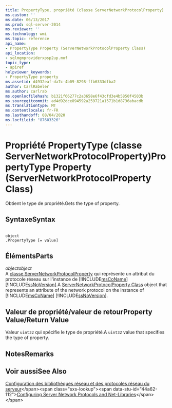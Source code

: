 ```yaml
---
title: PropertyType, propriété (classe ServerNetworkProtocolProperty) | Microsoft Docs
ms.custom: ''
ms.date: 06/13/2017
ms.prod: sql-server-2014
ms.reviewer: ''
ms.technology: wmi
ms.topic: reference
api_name:
- PropertyType Property (ServerNetworkProtocolProperty Class)
api_location:
- sqlmgmproviderxpsp2up.mof
topic_type:
- apiref
helpviewer_keywords:
- PropertyType property
ms.assetid: d4932eaf-da7c-4b09-8298-ffb6333dfba2
author: CarlRabeler
ms.author: carlrab
ms.openlocfilehash: b1321f66277c2a3658e6f43cfd3e4b5850f4503b
ms.sourcegitcommit: ad4d92dce894592a259721a1571b1d8736abacdb
ms.translationtype: MT
ms.contentlocale: fr-FR
ms.lasthandoff: 08/04/2020
ms.locfileid: "87603326"
---
```

# <a name="propertytype-property-servernetworkprotocolproperty-class"></a><span data-ttu-id="44a62-102">Propriété PropertyType (classe ServerNetworkProtocolProperty)</span><span class="sxs-lookup"><span data-stu-id="44a62-102">PropertyType Property (ServerNetworkProtocolProperty Class)</span></span>
  <span data-ttu-id="44a62-103">Obtient le type de propriété.</span><span class="sxs-lookup"><span data-stu-id="44a62-103">Gets the type of property.</span></span>  
  
## <a name="syntax"></a><span data-ttu-id="44a62-104">Syntaxe</span><span class="sxs-lookup"><span data-stu-id="44a62-104">Syntax</span></span>  
  
```  
  
object  
.PropertyType [= value]  
```  
  
## <a name="parts"></a><span data-ttu-id="44a62-105">Éléments</span><span class="sxs-lookup"><span data-stu-id="44a62-105">Parts</span></span>  
 <span data-ttu-id="44a62-106">*object*</span><span class="sxs-lookup"><span data-stu-id="44a62-106">*object*</span></span>  
 <span data-ttu-id="44a62-107">A [classe ServerNetworkProtocolProperty](servernetworkprotocolproperty-class.md) qui représente un attribut du protocole réseau sur l'instance de [!INCLUDE[msCoName](../../../includes/msconame-md.md)] [!INCLUDE[ssNoVersion](../../../includes/ssnoversion-md.md)].</span><span class="sxs-lookup"><span data-stu-id="44a62-107">A [ServerNetworkProtocolProperty Class](servernetworkprotocolproperty-class.md) object that represents an attribute of the network protocol on the instance of [!INCLUDE[msCoName](../../../includes/msconame-md.md)] [!INCLUDE[ssNoVersion](../../../includes/ssnoversion-md.md)].</span></span>  
  
## <a name="property-valuereturn-value"></a><span data-ttu-id="44a62-108">Valeur de propriété/valeur de retour</span><span class="sxs-lookup"><span data-stu-id="44a62-108">Property Value/Return Value</span></span>  
 <span data-ttu-id="44a62-109">Valeur `uint32` qui spécifie le type de propriété.</span><span class="sxs-lookup"><span data-stu-id="44a62-109">A `uint32` value that specifies the type of property.</span></span>  
  
## <a name="remarks"></a><span data-ttu-id="44a62-110">Notes</span><span class="sxs-lookup"><span data-stu-id="44a62-110">Remarks</span></span>  
  
## <a name="see-also"></a><span data-ttu-id="44a62-111">Voir aussi</span><span class="sxs-lookup"><span data-stu-id="44a62-111">See Also</span></span>  
 <span data-ttu-id="44a62-112">[Configuration des bibliothèques réseau et des protocoles réseau du serveur](https://msdn.microsoft.com/library/ms177485\(v=sql.100\).aspx)</span><span class="sxs-lookup"><span data-stu-id="44a62-112">[Configuring Server Network Protocols and Net-Libraries](https://msdn.microsoft.com/library/ms177485\(v=sql.100\).aspx)</span></span>  
  
  
